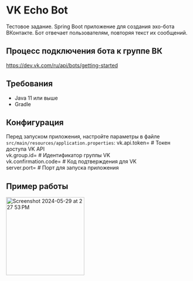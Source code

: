 # VK Echo Bot

Тестовое задание. Spring Boot приложение для создания эхо-бота ВКонтакте. Бот отвечает пользователям, повторяя текст их сообщений.

## Процесс подключения бота к группе ВК

https://dev.vk.com/ru/api/bots/getting-started

## Требования

- Java 11 или выше
- Gradle

## Конфигурация

Перед запуском приложения, настройте параметры в файле `src/main/resources/application.properties`: 
vk.api.token= # Токен доступа VK API  
vk.group.id= # Идентификатор группы VK  
vk.confirmation.code= # Код подтверждения для VK  
server.port= # Порт для запуска приложения

## Пример работы

<img width="213" alt="Screenshot 2024-05-29 at 2 27 53 PM" src="https://github.com/elmalfoy73/echoBot/assets/40549284/afb6fe8b-ae1d-4495-8851-a95bde4e7dac">
